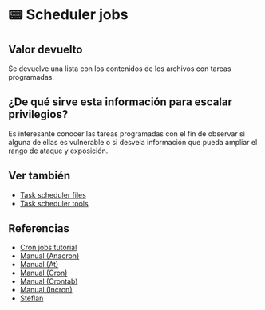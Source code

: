# 📟 Scheduler jobs

## Valor devuelto
Se devuelve una lista con los contenidos de los archivos con tareas programadas.

## ¿De qué sirve esta información para escalar privilegios?
Es interesante conocer las tareas programadas con el fin de observar si alguna de ellas es vulnerable o si desvela información que pueda ampliar el rango de ataque y exposición.

## Ver también
- [Task scheduler files](scheduler_files)
- [Task scheduler tools](schedulers)

## Referencias
- [Cron jobs tutorial](https://www.hostinger.com/tutorials/cron-job)
- [Manual (Anacron)](https://www.man7.org/linux/man-pages/man8/anacron.8.html)
- [Manual (At)](https://linux.die.net/man/1/at)
- [Manual (Cron)](https://www.man7.org/linux/man-pages/man8/cron.8.html)
- [Manual (Crontab)](https://www.man7.org/linux/man-pages/man5/crontab.5.html)
- [Manual (Incron)](https://linux.die.net/man/5/incrontab)
- [Steflan](https://steflan-security.com/linux-privilege-escalation-scheduled-tasks/)